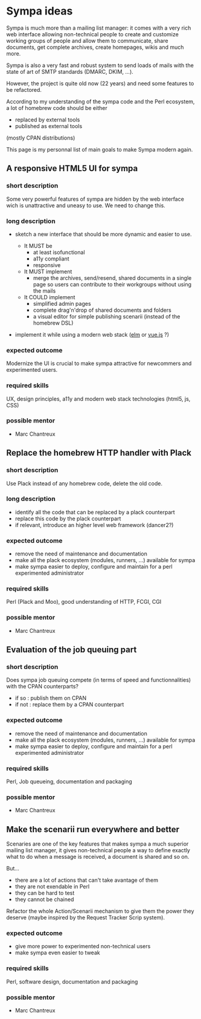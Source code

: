 # Sympa ideas

Sympa is much more than a mailing list manager: it comes with a very rich web
interface allowing non-technical people to create and customize working groups
of people and allow them to communicate, share documents, get complete archives,
create homepages, wikis and much more.

Sympa is also a very fast and robust system to send loads of mails with the state
of art of SMTP standards (DMARC, DKIM, ...).

However, the project is quite old now (22 years) and need some features to be
refactored.

According to my understanding of the sympa code and the Perl ecosystem, a
lot of homebrew code should be either

* replaced by external tools
* published as external tools

(mostly CPAN distributions)

This page is my personnal list of main goals to make Sympa modern again.

## A responsive HTML5 UI for sympa

### short description

Some very powerful features of sympa are hidden by the web interface wich is
unattractive and uneasy to use. We need to change this.

### long description

* sketch a new interface that should be more dynamic and easier to use.
  * It MUST be
    * at least isofunctional
    * a11y compliant
    * responsive
  * It MUST implement
    * merge the archives, send/resend, shared documents in a single page
      so users can contribute to their workgroups without using the mails
  * It COULD implement
    * simplified admin pages
    * complete drag'n'drop of shared documents and folders
    * a visual editor for simple publishing scenarii
      (instead of the homebrew DSL)

* implement it while using a modern web stack
  ([elm](http://elm-lang.org/) or [vue.js](https://vuejs.org/) ?)

### expected outcome

Modernize the UI is crucial to make sympa attractive for newcommers
and experimented users.

### required skills

UX, design principles, a11y and modern web stack technologies (html5, js, CSS)

### possible mentor

* Marc Chantreux

## Replace the homebrew HTTP handler with Plack

### short description

Use Plack instead of any homebrew code, delete the old code.

### long description

* identify all the code that can be replaced by a plack counterpart
* replace this code by the plack counterpart
* if relevant, introduce an higher level web framework (dancer2?)

### expected outcome

* remove the need of maintenance and documentation
* make all the plack ecosystem (modules, runners, ...) available for sympa
* make sympa easier to deploy, configure and maintain for a perl experimented administrator

### required skills

Perl (Plack and Moo), good understanding of HTTP, FCGI, CGI

### possible mentor

* Marc Chantreux

## Evaluation of the job queuing part

### short description

Does sympa job queuing compete (in terms of speed and functionnalities)
with the CPAN counterparts?
* if so  : publish them on CPAN
* if not : replace them by a CPAN counterpart

### expected outcome

* remove the need of maintenance and documentation
* make all the plack ecosystem (modules, runners, ...) available for sympa
* make sympa easier to deploy, configure and maintain for a perl experimented administrator

### required skills

Perl, Job queueing, documentation and packaging

### possible mentor

* Marc Chantreux

## Make the scenarii run everywhere and better

Scenaries are one of the key features that makes sympa a much superior mailing list manager,
it gives non-technical people a way to define exactly what to do when a message is
received, a document is shared and so on.

But...

* there are a lot of actions that can't take avantage of them
* they are not exendable in Perl
* they can be hard to test
* they cannot be chained

Refactor the whole Action/Scenarii mechanism to give them the power they deserve
(maybe inspired by the Request Tracker Scrip system).

### expected outcome

* give more power to experimented non-technical users
* make sympa even easier to tweak

### required skills

Perl, software design, documentation and packaging

### possible mentor

* Marc Chantreux

